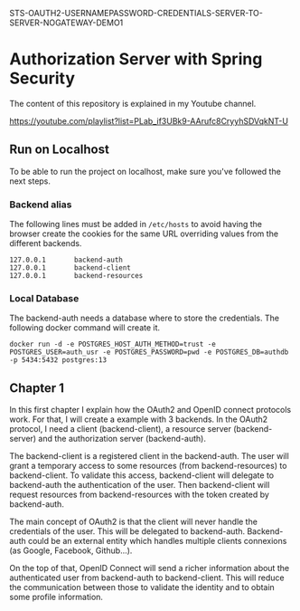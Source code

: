 
STS-OAUTH2-USERNAMEPASSWORD-CREDENTIALS-SERVER-TO-SERVER-NOGATEWAY-DEMO1

# Authorization Server with Spring Security

The content of this repository is explained in my Youtube channel.

https://youtube.com/playlist?list=PLab_if3UBk9-AArufc8CryyhSDVqkNT-U

## Run on Localhost

To be able to run the project on localhost, make sure you've followed the next steps.

### Backend alias

The following lines must be added in ```/etc/hosts``` to avoid having the browser create the cookies for the same 
URL overriding values from the different backends.
```
127.0.0.1       backend-auth
127.0.0.1       backend-client
127.0.0.1       backend-resources
```

### Local Database

The backend-auth needs a database where to store the credentials. The following docker command will create it.

```
docker run -d -e POSTGRES_HOST_AUTH_METHOD=trust -e POSTGRES_USER=auth_usr -e POSTGRES_PASSWORD=pwd -e POSTGRES_DB=authdb -p 5434:5432 postgres:13
```

## Chapter 1

In this first chapter I explain how the OAuth2 and OpenID connect protocols work. For that, I will create a example
with 3 backends. In the OAuth2 protocol, I need a client (backend-client), a resource server (backend-server) and the 
authorization server (backend-auth).

The backend-client is a registered client in the backend-auth. The user will grant a temporary access to some resources
(from backend-resources) to backend-client. To validate this access, backend-client will delegate to backend-auth the 
authentication of the user. Then backend-client will request resources from backend-resources with the token created by
backend-auth.

The main concept of OAuth2 is that the client will never handle the credentials of the user. This will be delegated
to backend-auth. Backend-auth could be an external entity which handles multiple clients connexions (as Google, 
Facebook, Github...). 

On the top of that, OpenID Connect will send a richer information about the authenticated user from backend-auth to
backend-client. This will reduce the communication between those to validate the identity and to obtain some 
profile information.

